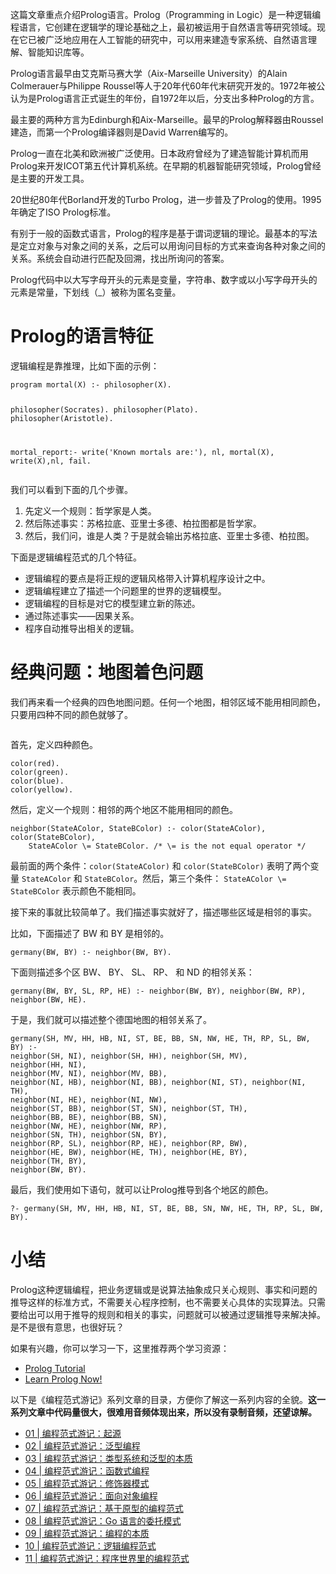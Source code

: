 <p>这篇文章重点介绍Prolog语言。Prolog（Programming in Logic）是一种逻辑编程语言，它创建在逻辑学的理论基础之上，最初被运用于自然语言等研究领域。现在它已被广泛地应用在人工智能的研究中，可以用来建造专家系统、自然语言理解、智能知识库等。</p>
<p>Prolog语言最早由艾克斯马赛大学（Aix-Marseille University）的Alain Colmerauer与Philippe Roussel等人于20年代60年代末研究开发的。1972年被公认为是Prolog语言正式诞生的年份，自1972年以后，分支出多种Prolog的方言。</p>
<p>最主要的两种方言为Edinburgh和Aix-Marseille。最早的Prolog解释器由Roussel建造，而第一个Prolog编译器则是David Warren编写的。</p>
<p>Prolog一直在北美和欧洲被广泛使用。日本政府曾经为了建造智能计算机而用Prolog来开发ICOT第五代计算机系统。在早期的机器智能研究领域，Prolog曾经是主要的开发工具。</p>
<!-- [[[read_end]]] -->
<p>20世纪80年代Borland开发的Turbo Prolog，进一步普及了Prolog的使用。1995年确定了ISO Prolog标准。</p>
<p>有别于一般的函数式语言，Prolog的程序是基于谓词逻辑的理论。最基本的写法是定立对象与对象之间的关系，之后可以用询问目标的方式来查询各种对象之间的关系。系统会自动进行匹配及回溯，找出所询问的答案。</p>
<p>Prolog代码中以大写字母开头的元素是变量，字符串、数字或以小写字母开头的元素是常量，下划线（_）被称为匿名变量。</p>
<h1>Prolog的语言特征</h1>
<p>逻辑编程是靠推理，比如下面的示例：</p>
<pre><code>program mortal(X) :- philosopher(X).

philosopher(Socrates).
philosopher(Plato).
philosopher(Aristotle).

mortal_report:-
write('Known mortals are:'), nl, mortal(X),
write(X),nl,
fail.
</code></pre>
<p>我们可以看到下面的几个步骤。</p>
<ol>
<li>先定义一个规则：哲学家是人类。</li>
<li>然后陈述事实：苏格拉底、亚里士多德、柏拉图都是哲学家。</li>
<li>然后，我们问，谁是人类？于是就会输出苏格拉底、亚里士多德、柏拉图。</li>
</ol>
<p>下面是逻辑编程范式的几个特征。</p>
<ul>
<li>逻辑编程的要点是将正规的逻辑风格带入计算机程序设计之中。</li>
<li>逻辑编程建立了描述一个问题里的世界的逻辑模型。</li>
<li>逻辑编程的目标是对它的模型建立新的陈述。</li>
<li>通过陈述事实——因果关系。</li>
<li>程序自动推导出相关的逻辑。</li>
</ul>
<h1>经典问题：地图着色问题</h1>
<p>我们再来看一个经典的四色地图问题。任何一个地图，相邻区域不能用相同颜色，只要用四种不同的颜色就够了。</p>
<p><img src="https://static001.geekbang.org/resource/image/db/cb/db670cfbe7497d71eba70d60d8aa0fcb.png" alt="" /></p>
<p>首先，定义四种颜色。</p>
<pre><code>color(red).
color(green).
color(blue).
color(yellow).
</code></pre>
<p>然后，定义一个规则：相邻的两个地区不能用相同的颜色。</p>
<pre><code>neighbor(StateAColor, StateBColor) :- color(StateAColor), color(StateBColor), 
    StateAColor \= StateBColor. /* \= is the not equal operator */
</code></pre>
<p>最前面的两个条件：<code>color(StateAColor)</code> 和 <code>color(StateBColor)</code> 表明了两个变量 <code>StateAColor</code> 和 <code>StateBColor</code>。然后，第三个条件： <code>StateAColor \= StateBColor</code> 表示颜色不能相同。</p>
<p>接下来的事就比较简单了。我们描述事实就好了，描述哪些区域是相邻的事实。</p>
<p>比如，下面描述了 BW 和 BY 是相邻的。</p>
<p><code>germany(BW, BY) :- neighbor(BW, BY).</code></p>
<p>下面则描述多个区 BW、 BY、 SL、 RP、 和 ND 的相邻关系：</p>
<p><code>germany(BW, BY, SL, RP, HE) :- neighbor(BW, BY), neighbor(BW, RP), neighbor(BW, HE).</code></p>
<p>于是，我们就可以描述整个德国地图的相邻关系了。</p>
<pre><code>germany(SH, MV, HH, HB, NI, ST, BE, BB, SN, NW, HE, TH, RP, SL, BW, BY) :- 
neighbor(SH, NI), neighbor(SH, HH), neighbor(SH, MV),
neighbor(HH, NI),
neighbor(MV, NI), neighbor(MV, BB),
neighbor(NI, HB), neighbor(NI, BB), neighbor(NI, ST), neighbor(NI, TH),
neighbor(NI, HE), neighbor(NI, NW),
neighbor(ST, BB), neighbor(ST, SN), neighbor(ST, TH),
neighbor(BB, BE), neighbor(BB, SN),
neighbor(NW, HE), neighbor(NW, RP),
neighbor(SN, TH), neighbor(SN, BY),
neighbor(RP, SL), neighbor(RP, HE), neighbor(RP, BW),
neighbor(HE, BW), neighbor(HE, TH), neighbor(HE, BY),
neighbor(TH, BY),
neighbor(BW, BY).
</code></pre>
<p>最后，我们使用如下语句，就可以让Prolog推导到各个地区的颜色。</p>
<pre><code>?- germany(SH, MV, HH, HB, NI, ST, BE, BB, SN, NW, HE, TH, RP, SL, BW, BY).
</code></pre>
<h1>小结</h1>
<p>Prolog这种逻辑编程，把业务逻辑或是说算法抽象成只关心规则、事实和问题的推导这样的标准方式，不需要关心程序控制，也不需要关心具体的实现算法。只需要给出可以用于推导的规则和相关的事实，问题就可以被通过逻辑推导来解决掉。是不是很有意思，也很好玩？</p>
<p>如果有兴趣，你可以学习一下，这里推荐两个学习资源：</p>
<ul>
<li><a href="http://www.doc.gold.ac.uk/~mas02gw/prolog_tutorial/prologpages/">Prolog Tutorial</a></li>
<li><a href="http://www.learnprolognow.org">Learn Prolog Now!</a></li>
</ul>
<p>以下是《编程范式游记》系列文章的目录，方便你了解这一系列内容的全貌。<strong>这一系列文章中代码量很大，很难用音频体现出来，所以没有录制音频，还望谅解。</strong></p>
<ul>
<li><a href="https://time.geekbang.org/column/article/301">01 | 编程范式游记：起源</a></li>
<li><a href="https://time.geekbang.org/column/article/303">02 | 编程范式游记：泛型编程</a></li>
<li><a href="https://time.geekbang.org/column/article/2017">03 | 编程范式游记：类型系统和泛型的本质</a></li>
<li><a href="https://time.geekbang.org/column/article/2711">04 | 编程范式游记：函数式编程</a></li>
<li><a href="https://time.geekbang.org/column/article/2723">05 | 编程范式游记：修饰器模式</a></li>
<li><a href="https://time.geekbang.org/column/article/2729">06 | 编程范式游记：面向对象编程</a></li>
<li><a href="https://time.geekbang.org/column/article/2741">07 | 编程范式游记：基于原型的编程范式</a></li>
<li><a href="https://time.geekbang.org/column/article/2748">08 | 编程范式游记：Go 语言的委托模式</a></li>
<li><a href="https://time.geekbang.org/column/article/2751">09 | 编程范式游记：编程的本质</a></li>
<li><a href="https://time.geekbang.org/column/article/2752">10 | 编程范式游记：逻辑编程范式</a></li>
<li><a href="https://time.geekbang.org/column/article/2754">11 | 编程范式游记：程序世界里的编程范式</a></li>
</ul>
<p></p>
